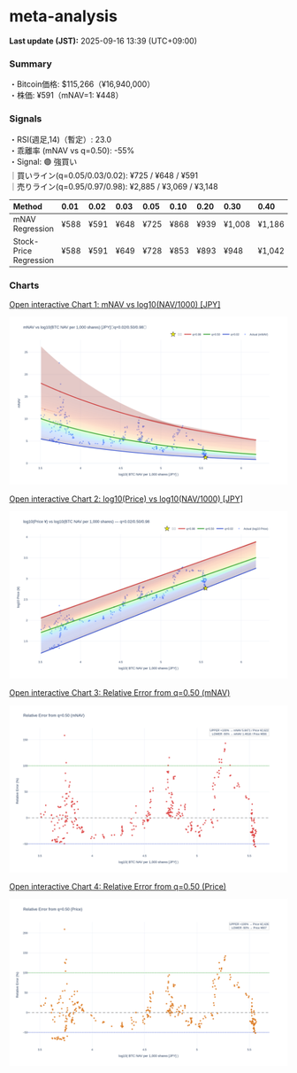 # meta-analysis


<!--REPORT:START-->
**Last update (JST):** 2025-09-16 13:39 (UTC+09:00)

### Summary
・Bitcoin価格: $115,266（¥16,940,000）  
・株価: ¥591（mNAV=1: ¥448）

### Signals
・RSI(週足,14)（暫定）: 23.0  
・乖離率 (mNAV vs q=0.50): -55%  
・Signal: 🟣 強買い  
｜買いライン(q=0.05/0.03/0.02): ¥725 / ¥648 / ¥591  
｜売りライン(q=0.95/0.97/0.98): ¥2,885 / ¥3,069 / ¥3,148

| Method                 | 0.01   | 0.02   | 0.03   | 0.05   | 0.10   | 0.20   | 0.30   | 0.40   | 0.50   | 0.60   | 0.70   | 0.80   | 0.90   | 0.95   | 0.97   | 0.98   | 0.99   |
|:-----------------------|:-------|:-------|:-------|:-------|:-------|:-------|:-------|:-------|:-------|:-------|:-------|:-------|:-------|:-------|:-------|:-------|:-------|
| mNAV Regression        | ¥588   | ¥591   | ¥648   | ¥725   | ¥868   | ¥939   | ¥1,008 | ¥1,186 | ¥1,311 | ¥1,469 | ¥1,686 | ¥2,143 | ¥2,657 | ¥2,885 | ¥3,069 | ¥3,148 | ¥3,112 |
| Stock-Price Regression | ¥588   | ¥591   | ¥649   | ¥728   | ¥853   | ¥893   | ¥948   | ¥1,042 | ¥1,213 | ¥1,293 | ¥1,490 | ¥2,033 | ¥2,394 | ¥2,709 | ¥2,798 | ¥2,836 | ¥2,907 |

### Charts
[Open interactive Chart 1: mNAV vs log10(NAV/1000) [JPY]](https://tkzm240.github.io/meta-analysis/fig1.html)

![fig1](assets/fig1.png)

[Open interactive Chart 2: log10(Price) vs log10(NAV/1000) [JPY]](https://tkzm240.github.io/meta-analysis/fig2.html)

![fig2](assets/fig2.png)

[Open interactive Chart 3: Relative Error from q=0.50 (mNAV)](https://tkzm240.github.io/meta-analysis/fig3.html)

![fig3](assets/fig3.png)

[Open interactive Chart 4: Relative Error from q=0.50 (Price)](https://tkzm240.github.io/meta-analysis/fig4.html)

![fig4](assets/fig4.png)
<!--REPORT:END-->
